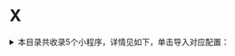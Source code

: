 # X
<details>
<summary>
本目录共收录5个小程序，详情见如下，单击导入对应配置：
</summary>

- [享道出行](surge:///install-module?url=https%3A%2F%2Fraw.githubusercontent.com%2FzirawellRule%2FSurge%2FAdblock%2FApplet%2FWechat%2FX%2F%E4%BA%AB%E9%81%93%E5%87%BA%E8%A1%8C%2Fxiangdao.sgmodule)
- [小兔充充](surge:///install-module?url=https%3A%2F%2Fraw.githubusercontent.com%2FzirawellRule%2FSurge%2FAdblock%2FApplet%2FWechat%2FX%2F%E5%B0%8F%E5%85%94%E5%85%85%E5%85%85%2Fxiaotucc.sgmodule)
- [小电充电](surge:///install-module?url=https%3A%2F%2Fraw.githubusercontent.com%2FzirawellRule%2FSurge%2FAdblock%2FApplet%2FWechat%2FX%2F%E5%B0%8F%E7%94%B5%E5%85%85%E7%94%B5%2Fxiandian.sgmodule)
- [携程旅行](surge:///install-module?url=https%3A%2F%2Fraw.githubusercontent.com%2FzirawellRule%2FSurge%2FAdblock%2FApplet%2FWechat%2FX%2F%E6%90%BA%E7%A8%8B%E6%97%85%E8%A1%8C%2Fctrip.sgmodule)
- [星巴克](surge:///install-module?url=https%3A%2F%2Fraw.githubusercontent.com%2FzirawellRule%2FSurge%2FAdblock%2FApplet%2FWechat%2FX%2F%E6%98%9F%E5%B7%B4%E5%85%8B%2Fstarbucks.sgmodule)

</details>